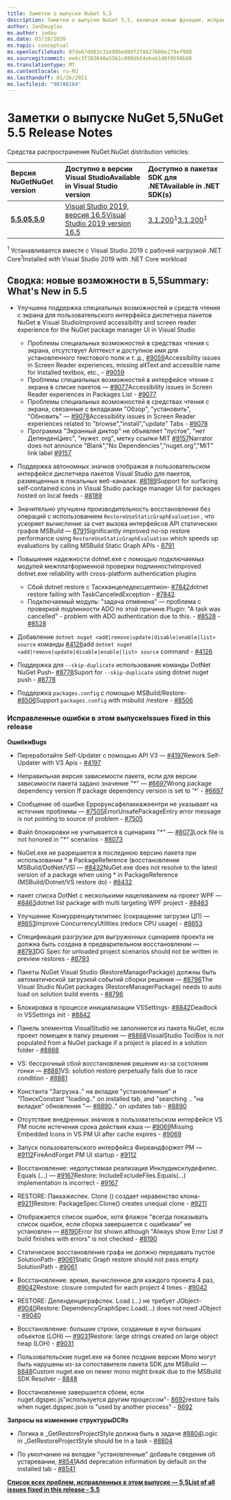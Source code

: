 ```yaml
---
title: Заметки о выпуске NuGet 5,5
description: Заметки о выпуске NuGet 5,5, включая новые функции, исправления ошибок и DCR.
author: JonDouglas
ms.author: jodou
ms.date: 03/19/2020
ms.topic: conceptual
ms.openlocfilehash: 0fde67dd03c31e986ed89f2f8627608e279ef908
ms.sourcegitcommit: ee6c3f203648a5561c809db54ebeb1d0f0598b68
ms.translationtype: MT
ms.contentlocale: ru-RU
ms.lasthandoff: 01/26/2021
ms.locfileid: "98780104"
---
```

# <a name="nuget-55-release-notes"></a><span data-ttu-id="6c899-103">Заметки о выпуске NuGet 5,5</span><span class="sxs-lookup"><span data-stu-id="6c899-103">NuGet 5.5 Release Notes</span></span>

<span data-ttu-id="6c899-104">Средства распространения NuGet:</span><span class="sxs-lookup"><span data-stu-id="6c899-104">NuGet distribution vehicles:</span></span>

| <span data-ttu-id="6c899-105">Версия NuGet</span><span class="sxs-lookup"><span data-stu-id="6c899-105">NuGet version</span></span> | <span data-ttu-id="6c899-106">Доступно в версии Visual Studio</span><span class="sxs-lookup"><span data-stu-id="6c899-106">Available in Visual Studio version</span></span>| <span data-ttu-id="6c899-107">Доступно в пакетах SDK для .NET</span><span class="sxs-lookup"><span data-stu-id="6c899-107">Available in .NET SDK(s)</span></span>|
|:---|:---|:---|
| [<span data-ttu-id="6c899-108">**5.5.0**</span><span class="sxs-lookup"><span data-stu-id="6c899-108">**5.5.0**</span></span>](https://nuget.org/downloads) | [<span data-ttu-id="6c899-109">Visual Studio 2019, версия 16.5</span><span class="sxs-lookup"><span data-stu-id="6c899-109">Visual Studio 2019 version 16.5</span></span>](https://visualstudio.microsoft.com/downloads/) | <span data-ttu-id="6c899-110">[3.1.200](https://dotnet.microsoft.com/download/dotnet-core/3.1)<sup>1</sup></span><span class="sxs-lookup"><span data-stu-id="6c899-110">[3.1.200](https://dotnet.microsoft.com/download/dotnet-core/3.1)<sup>1</sup></span></span> |

<span data-ttu-id="6c899-111"><sup>1</sup> Устанавливается вместе с Visual Studio 2019 с рабочей нагрузкой .NET Core</span><span class="sxs-lookup"><span data-stu-id="6c899-111"><sup>1</sup>Installed with Visual Studio 2019 with .NET Core workload</span></span>

## <a name="summary-whats-new-in-55"></a><span data-ttu-id="6c899-112">Сводка: новые возможности в 5,5</span><span class="sxs-lookup"><span data-stu-id="6c899-112">Summary: What's New in 5.5</span></span>

* <span data-ttu-id="6c899-113">Улучшена поддержка специальных возможностей и средств чтения с экрана для пользовательского интерфейса диспетчера пакетов NuGet в Visual Studio</span><span class="sxs-lookup"><span data-stu-id="6c899-113">Improved accessibility and screen reader experience for the NuGet package manager UI in Visual Studio</span></span>
    * <span data-ttu-id="6c899-114">Проблемы специальных возможностей в средствах чтения с экрана, отсутствует Алттекст и доступное имя для установленного текстового поля и т. д., [#9059](https://github.com/NuGet/Home/issues/9059)</span><span class="sxs-lookup"><span data-stu-id="6c899-114">Accessibility issues in Screen Reader experiences, missing altText and accessible name for Installed textbox, etc., - [#9059](https://github.com/NuGet/Home/issues/9059)</span></span>
    * <span data-ttu-id="6c899-115">Проблемы специальных возможностей в интерфейсе чтения с экрана в списке пакетов — [#9077](https://github.com/NuGet/Home/issues/9077)</span><span class="sxs-lookup"><span data-stu-id="6c899-115">Accessibility issues in Screen Reader experiences in Packages List - [#9077](https://github.com/NuGet/Home/issues/9077)</span></span>
    * <span data-ttu-id="6c899-116">Проблемы специальных возможностей в средствах чтения с экрана, связанные с вкладками "Обзор", "установить", "Обновить" — [#9078](https://github.com/NuGet/Home/issues/9078)</span><span class="sxs-lookup"><span data-stu-id="6c899-116">Accessibility issues in Screen Reader experiences related to "browse","install","update" Tabs - [#9078](https://github.com/NuGet/Home/issues/9078)</span></span>
    * <span data-ttu-id="6c899-117">Программа "Экранный диктор" не объявляет "пустое", "нет ДепенденЦиес", "нужет. org", метку ссылки MIT [#9157](https://github.com/NuGet/Home/issues/9157)</span><span class="sxs-lookup"><span data-stu-id="6c899-117">Narrator does not announce "Blank","No Dependencies","nuget.org","MIT" link label [#9157](https://github.com/NuGet/Home/issues/9157)</span></span>

* <span data-ttu-id="6c899-118">Поддержка автономных значков отображая в пользовательском интерфейсе диспетчера пакетов Visual Studio для пакетов, размещенных в локальных веб-каналах. [#8189](https://github.com/NuGet/Home/issues/8189)</span><span class="sxs-lookup"><span data-stu-id="6c899-118">Support for surfacing self-contained icons in Visual Studio package manager UI for packages hosted on local feeds - [#8189](https://github.com/NuGet/Home/issues/8189)</span></span>

* <span data-ttu-id="6c899-119">Значительно улучшена производительность восстановления без операций с использованием `RestoreUseStaticGraphEvaluation` , что ускоряет вычисление за счет вызова интерфейсов API статических графов MSBuild — [8791](https://github.com/NuGet/Home/issues/8791)</span><span class="sxs-lookup"><span data-stu-id="6c899-119">Significantly improved no-op restore performance using `RestoreUseStaticGraphEvaluation` which speeds up evaluations by calling MSBuild Static Graph APIs - [8791](https://github.com/NuGet/Home/issues/8791)</span></span>

* <span data-ttu-id="6c899-120">Повышение надежности dotnet.exe с помощью подключаемых модулей межплатформенной проверки подлинности</span><span class="sxs-lookup"><span data-stu-id="6c899-120">Improved dotnet.exe reliability with cross-platform authentication plugins</span></span>
    * <span data-ttu-id="6c899-121">Сбой dotnet restore с Таскканцеледексцептион- [#7842](https://github.com/NuGet/Home/issues/7842)</span><span class="sxs-lookup"><span data-stu-id="6c899-121">dotnet restore failing with TaskCanceledException - [#7842](https://github.com/NuGet/Home/issues/7842)</span></span>
    * <span data-ttu-id="6c899-122">Подключаемый модуль: "задача отменена" — проблема с проверкой подлинности ADO по этой причине.</span><span class="sxs-lookup"><span data-stu-id="6c899-122">Plugin:  "A task was cancelled" - problem with ADO authentication due to this.</span></span><span data-ttu-id="6c899-123"> - [#8528](https://github.com/NuGet/Home/issues/8528)</span><span class="sxs-lookup"><span data-stu-id="6c899-123"> - [#8528](https://github.com/NuGet/Home/issues/8528)</span></span>

* <span data-ttu-id="6c899-124">Добавление `dotnet nuget <add|remove|update|disable|enable|list> source` команды [#4126](https://github.com/NuGet/Home/issues/4126)</span><span class="sxs-lookup"><span data-stu-id="6c899-124">add `dotnet nuget <add|remove|update|disable|enable|list> source` command - [#4126](https://github.com/NuGet/Home/issues/4126)</span></span>

* <span data-ttu-id="6c899-125">Поддержка для `--skip-duplicate`  использования команды DotNet NuGet Push- [#8778](https://github.com/NuGet/Home/issues/8778)</span><span class="sxs-lookup"><span data-stu-id="6c899-125">Suport for `--skip-duplicate`  using dotnet nuget push - [#8778](https://github.com/NuGet/Home/issues/8778)</span></span>

* <span data-ttu-id="6c899-126">Поддержка `packages.config` с помощью MSBuild/Restore- [#8506](https://github.com/NuGet/Home/issues/8506)</span><span class="sxs-lookup"><span data-stu-id="6c899-126">Support `packages.config` with msbuild /restore - [#8506](https://github.com/NuGet/Home/issues/8506)</span></span>

### <a name="issues-fixed-in-this-release"></a><span data-ttu-id="6c899-127">Исправленные ошибки в этом выпуске</span><span class="sxs-lookup"><span data-stu-id="6c899-127">Issues fixed in this release</span></span>

<span data-ttu-id="6c899-128">**Ошибки**</span><span class="sxs-lookup"><span data-stu-id="6c899-128">**Bugs**</span></span>

* <span data-ttu-id="6c899-129">Переработайте Self-Updater с помощью API V3 — [#4197](https://github.com/NuGet/Home/issues/4197)</span><span class="sxs-lookup"><span data-stu-id="6c899-129">Rework Self-Updater with V3 Apis - [#4197](https://github.com/NuGet/Home/issues/4197)</span></span>

* <span data-ttu-id="6c899-130">Неправильная версия зависимости пакета, если для версии зависимости пакета задано значение "\*" — [#6697](https://github.com/NuGet/Home/issues/6697)</span><span class="sxs-lookup"><span data-stu-id="6c899-130">Wrong package dependency version If package dependency version is set to '\*' - [#6697](https://github.com/NuGet/Home/issues/6697)</span></span>

* <span data-ttu-id="6c899-131">Сообщение об ошибке Еррорунсафепаккажеентри не указывает на источник проблемы — [#7505](https://github.com/NuGet/Home/issues/7505)</span><span class="sxs-lookup"><span data-stu-id="6c899-131">ErrorUnsafePackageEntry error message is not pointing to source of problem - [#7505](https://github.com/NuGet/Home/issues/7505)</span></span>

* <span data-ttu-id="6c899-132">Файл блокировки не учитывается в сценариях "\*" — [#8073](https://github.com/NuGet/Home/issues/8073)</span><span class="sxs-lookup"><span data-stu-id="6c899-132">Lock file is not honored in "\*" scenarios  - [#8073](https://github.com/NuGet/Home/issues/8073)</span></span>

* <span data-ttu-id="6c899-133">NuGet.exe не разрешается в последнюю версию пакета при использовании \* в PackageReference (восстановление MSBuild/DotNet/VS) — [#8432](https://github.com/NuGet/Home/issues/8432)</span><span class="sxs-lookup"><span data-stu-id="6c899-133">NuGet.exe does not resolve to the latest version of a package when using \* in PackageReference (MSBuild/Dotnet/VS restore do) - [#8432](https://github.com/NuGet/Home/issues/8432)</span></span>

* <span data-ttu-id="6c899-134">пакет списка DotNet с несколькими нацеливанием на проект WPF — [#8463](https://github.com/NuGet/Home/issues/8463)</span><span class="sxs-lookup"><span data-stu-id="6c899-134">dotnet list package with multi targeting WPF project - [#8463](https://github.com/NuGet/Home/issues/8463)</span></span>

* <span data-ttu-id="6c899-135">Улучшение Конкурренциутилитиес (сокращение загрузки ЦП) — [#8653](https://github.com/NuGet/Home/issues/8653)</span><span class="sxs-lookup"><span data-stu-id="6c899-135">Improve ConcurrencyUtilities (reduce CPU usage) - [#8653](https://github.com/NuGet/Home/issues/8653)</span></span>

* <span data-ttu-id="6c899-136">Спецификация разгрузки для выгруженных сценариев проекта не должна быть создана в предварительном восстановлении — [#8793](https://github.com/NuGet/Home/issues/8793)</span><span class="sxs-lookup"><span data-stu-id="6c899-136">DG Spec for unloaded project scenarios should not be written in preview restores - [#8793](https://github.com/NuGet/Home/issues/8793)</span></span>

* <span data-ttu-id="6c899-137">Пакеты NuGet Visual Studio (RestoreManagerPackage) должны быть автоматической загрузкой событий сборки решения — [#8796](https://github.com/NuGet/Home/issues/8796)</span><span class="sxs-lookup"><span data-stu-id="6c899-137">The Visual Studio NuGet packages (RestoreManagerPackage) needs to auto load on solution build events - [#8796](https://github.com/NuGet/Home/issues/8796)</span></span>

* <span data-ttu-id="6c899-138">Блокировка в процессе инициализации VSSettings- [#8842](https://github.com/NuGet/Home/issues/8842)</span><span class="sxs-lookup"><span data-stu-id="6c899-138">Deadlock in VSSettings init - [#8842](https://github.com/NuGet/Home/issues/8842)</span></span>

* <span data-ttu-id="6c899-139">Панель элементов VisualStudio не заполняется из пакета NuGet, если проект помещен в папку решения — [#8868](https://github.com/NuGet/Home/issues/8868)</span><span class="sxs-lookup"><span data-stu-id="6c899-139">VisualStudio ToolBox is not populated from a NuGet package if a project is placed in a solution folder - [#8868](https://github.com/NuGet/Home/issues/8868)</span></span>

* <span data-ttu-id="6c899-140">VS: бессрочный сбой восстановления решения из-за состояния гонки — [#8881](https://github.com/NuGet/Home/issues/8881)</span><span class="sxs-lookup"><span data-stu-id="6c899-140">VS:  solution restore perpetually fails due to race condition - [#8881](https://github.com/NuGet/Home/issues/8881)</span></span>

* <span data-ttu-id="6c899-141">Константа "Загрузка.." на вкладке "установленные" и "Поиск</span><span class="sxs-lookup"><span data-stu-id="6c899-141">Constant "loading.." on installed tab, and "searching</span></span> <term><span data-ttu-id="6c899-142">.. "на вкладке" обновления "— [#8890](https://github.com/NuGet/Home/issues/8890)</span><span class="sxs-lookup"><span data-stu-id="6c899-142">.." on updates tab - [#8890](https://github.com/NuGet/Home/issues/8890)</span></span>

* <span data-ttu-id="6c899-143">Отсутствие внедренных значков в пользовательском интерфейсе VS PM после истечения срока действия кэша — [#9069](https://github.com/NuGet/Home/issues/9069)</span><span class="sxs-lookup"><span data-stu-id="6c899-143">Missing Embedded Icons in VS PM UI after cache expires - [#9069](https://github.com/NuGet/Home/issues/9069)</span></span>

* <span data-ttu-id="6c899-144">Запуск пользовательского интерфейса Фиреандфоржет PM — [#9112](https://github.com/NuGet/Home/issues/9112)</span><span class="sxs-lookup"><span data-stu-id="6c899-144">FireAndForget PM UI startup - [#9112](https://github.com/NuGet/Home/issues/9112)</span></span>

* <span data-ttu-id="6c899-145">Восстановление: недопустимая реализация Инклудиксклудефилес. Equals (...) — [#9167](https://github.com/NuGet/Home/issues/9167)</span><span class="sxs-lookup"><span data-stu-id="6c899-145">Restore: IncludeExcludeFiles.Equals(...) implementation is incorrect - [#9167](https://github.com/NuGet/Home/issues/9167)</span></span>

* <span data-ttu-id="6c899-146">RESTORE: Паккажеспек. Clone () создает неравенство клона- [#9211](https://github.com/NuGet/Home/issues/9211)</span><span class="sxs-lookup"><span data-stu-id="6c899-146">Restore: PackageSpec.Clone() creates unequal clone - [#9211](https://github.com/NuGet/Home/issues/9211)</span></span>

* <span data-ttu-id="6c899-147">Отображается список ошибок, хотя флажок "всегда показывать список ошибок, если сборка завершается с ошибками" не установлен — [#8190](https://github.com/NuGet/Home/issues/8190)</span><span class="sxs-lookup"><span data-stu-id="6c899-147">Error list shown although "Always show Error List if build finishes with errors" is not checked - [#8190](https://github.com/NuGet/Home/issues/8190)</span></span>

* <span data-ttu-id="6c899-148">Статическое восстановление графа не должно передавать пустое SolutionPath- [#9061](https://github.com/NuGet/Home/issues/9061)</span><span class="sxs-lookup"><span data-stu-id="6c899-148">Static Graph restore should not pass empty SolutionPath - [#9061](https://github.com/NuGet/Home/issues/9061)</span></span>

* <span data-ttu-id="6c899-149">Восстановление: время, вычисленное для каждого проекта 4 раз, [#9042](https://github.com/NuGet/Home/issues/9042)</span><span class="sxs-lookup"><span data-stu-id="6c899-149">Restore: closure computed for each project 4 times - [#9042](https://github.com/NuGet/Home/issues/9042)</span></span>

* <span data-ttu-id="6c899-150">RESTORE: Депенденциграфспек. Load (...) не требует JObject- [#9040](https://github.com/NuGet/Home/issues/9040)</span><span class="sxs-lookup"><span data-stu-id="6c899-150">Restore: DependencyGraphSpec.Load(...) does not need JObject - [#9040](https://github.com/NuGet/Home/issues/9040)</span></span>

* <span data-ttu-id="6c899-151">Восстановление: большие строки, созданные в куче больших объектов (LOH) — [#9031](https://github.com/NuGet/Home/issues/9031)</span><span class="sxs-lookup"><span data-stu-id="6c899-151">Restore: large strings created on large object heap (LOH) - [#9031](https://github.com/NuGet/Home/issues/9031)</span></span>

* <span data-ttu-id="6c899-152">Пользовательские nuget.exe на более поздние версии Mono могут быть нарушены из-за сопоставителя пакета SDK для MSBuild — [8848](https://github.com/NuGet/Home/issues/8848)</span><span class="sxs-lookup"><span data-stu-id="6c899-152">Custom nuget.exe on newer mono might break due to the MSBuild SDK Resolver - [8848](https://github.com/NuGet/Home/issues/8848)</span></span>

* <span data-ttu-id="6c899-153">Восстановление завершается сбоем, если nuget.dgspec.js"используется другим процессом"- [8692](https://github.com/NuGet/Home/issues/8692)</span><span class="sxs-lookup"><span data-stu-id="6c899-153">restore fails when nuget.dgspec.json is "used by another process" - [8692](https://github.com/NuGet/Home/issues/8692)</span></span>

<span data-ttu-id="6c899-154">**Запросы на изменение структуры**</span><span class="sxs-lookup"><span data-stu-id="6c899-154">**DCRs**</span></span>

* <span data-ttu-id="6c899-155">Логика в _GetRestoreProjectStyle должна быть в задаче [#8804](https://github.com/NuGet/Home/issues/8804)</span><span class="sxs-lookup"><span data-stu-id="6c899-155">Logic in _GetRestoreProjectStyle should be in a task - [#8804](https://github.com/NuGet/Home/issues/8804)</span></span>

* <span data-ttu-id="6c899-156">По умолчанию на вкладке "установленные" добавьте сведения об устаревании, [#8541](https://github.com/NuGet/Home/issues/8541)</span><span class="sxs-lookup"><span data-stu-id="6c899-156">Add deprecation information by default on the installed tab - [#8541](https://github.com/NuGet/Home/issues/8541)</span></span>

<span data-ttu-id="6c899-157">**[Список всех проблем, исправленных в этом выпуске — 5,5](https://app.zenhub.com/workspaces/nuget-client-team-55aec9a240305cf007585881/reports/release?release=5e0e5fbd021f7aa0ec95db18)**</span><span class="sxs-lookup"><span data-stu-id="6c899-157">**[List of all issues fixed in this release - 5.5](https://app.zenhub.com/workspaces/nuget-client-team-55aec9a240305cf007585881/reports/release?release=5e0e5fbd021f7aa0ec95db18)**</span></span>
